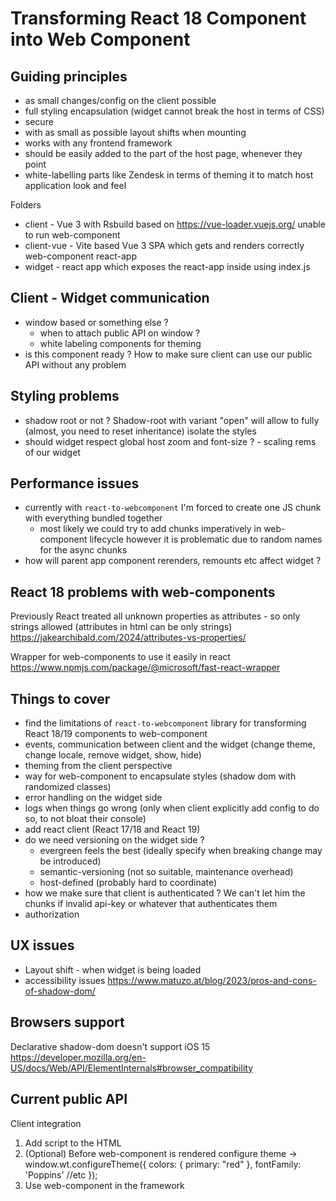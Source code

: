 # Transforming React 18 Component into Web Component

## Guiding principles

- as small changes/config on the client possible
- full styling encapsulation (widget cannot break the host in terms of CSS)
- secure
- with as small as possible layout shifts when mounting
- works with any frontend framework
- should be easily added to the part of the host page, whenever they point
- white-labelling parts like Zendesk in terms of theming it to match host application look and feel

Folders

- client - Vue 3 with Rsbuild based on <https://vue-loader.vuejs.org/> unable to run web-component
- client-vue - Vite based Vue 3 SPA which gets and renders correctly web-component react-app
- widget - react app which exposes the react-app inside using index.js

## Client - Widget communication

- window based or something else ?
  - when to attach public API on window ?
  - white labeling components for theming
- is this component ready ? How to make sure client can use our public API without any problem

## Styling problems

- shadow root or not ? Shadow-root with variant "open" will allow to fully (almost, you need to reset inheritance) isolate the styles
- should widget respect global host zoom and font-size ? - scaling rems of our widget

## Performance issues

- currently with `react-to-webcomponent` I'm forced to create one JS chunk with everything bundled together
  - most likely we could try to add chunks imperatively in web-component lifecycle however it is problematic due to random names for the async chunks
- how will parent app component rerenders, remounts etc affect widget ?

## React 18 problems with web-components

Previously React treated all unknown properties as attributes - so only strings allowed (attributes in html can be only strings)
<https://jakearchibald.com/2024/attributes-vs-properties/>

Wrapper for web-components to use it easily in react <https://www.npmjs.com/package/@microsoft/fast-react-wrapper>

## Things to cover

- find the limitations of `react-to-webcomponent` library for transforming React 18/19 components to web-component
- events, communication between client and the widget (change theme, change locale, remove widget, show, hide)
- theming from the client perspective
- way for web-component to encapsulate styles (shadow dom with randomized classes)
- error handling on the widget side
- logs when things go wrong (only when client explicitly add config to do so, to not bloat their console)
- add react client (React 17/18 and React 19)
- do we need versioning on the widget side ?
  - evergreen feels the best (ideally specify when breaking change may be introduced)
  - semantic-versioning (not so suitable, maintenance overhead)
  - host-defined (probably hard to coordinate)
- how we make sure that client is authenticated ? We can't let him the chunks if invalid api-key or whatever that authenticates them
- authorization

## UX issues

- Layout shift - when widget is being loaded
- accessibility issues <https://www.matuzo.at/blog/2023/pros-and-cons-of-shadow-dom/>

## Browsers support

Declarative shadow-dom doesn't support iOS 15 <https://developer.mozilla.org/en-US/docs/Web/API/ElementInternals#browser_compatibility>

## Current public API

Client integration

1. Add script to the HTML  <script async type="module" src="http://address-here.domain/index.js?key=YOUR_KEY" data-key="ALTERNATIVELY_YOUR_KEY"></script>
2. (Optional) Before web-component is rendered configure theme -> window.wt.configureTheme({ colors: { primary: "red" }, fontFamily: 'Poppins' //etc });
3. Use web-component in the framework <react-app></react-app>
